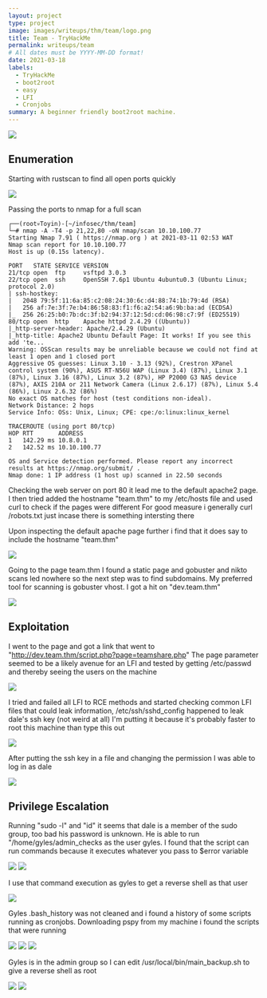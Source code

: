 ```yaml
---
layout: project
type: project
image: images/writeups/thm/team/logo.png
title: Team - TryHackMe
permalink: writeups/team
# All dates must be YYYY-MM-DD format!
date: 2021-03-18
labels:
  - TryHackMe
  - boot2root
  - easy
  - LFI
  - Cronjobs
summary: A beginner friendly boot2root machine.
---
```


<img class="ui image" src="{{ site.baseurl }}/images/writeups/thm/team/header.png">
<script src="https://www.tryhackme.com/badge/192700"></script>

## Enumeration

Starting with rustscan to find all open ports quickly

<img class="ui image" src="{{ site.baseurl }}/images/writeups/thm/team/1.png">

Passing the ports to nmap for a full scan

```
┌──(root💀Toyin)-[~/infosec/thm/team]
└─# nmap -A -T4 -p 21,22,80 -oN nmap/scan 10.10.100.77
Starting Nmap 7.91 ( https://nmap.org ) at 2021-03-11 02:53 WAT
Nmap scan report for 10.10.100.77
Host is up (0.15s latency).

PORT   STATE SERVICE VERSION
21/tcp open  ftp     vsftpd 3.0.3
22/tcp open  ssh     OpenSSH 7.6p1 Ubuntu 4ubuntu0.3 (Ubuntu Linux; protocol 2.0)
| ssh-hostkey:
|   2048 79:5f:11:6a:85:c2:08:24:30:6c:d4:88:74:1b:79:4d (RSA)
|   256 af:7e:3f:7e:b4:86:58:83:f1:f6:a2:54:a6:9b:ba:ad (ECDSA)
|_  256 26:25:b0:7b:dc:3f:b2:94:37:12:5d:cd:06:98:c7:9f (ED25519)
80/tcp open  http    Apache httpd 2.4.29 ((Ubuntu))
|_http-server-header: Apache/2.4.29 (Ubuntu)
|_http-title: Apache2 Ubuntu Default Page: It works! If you see this add 'te...
Warning: OSScan results may be unreliable because we could not find at least 1 open and 1 closed port
Aggressive OS guesses: Linux 3.10 - 3.13 (92%), Crestron XPanel control system (90%), ASUS RT-N56U WAP (Linux 3.4) (87%), Linux 3.1 (87%), Linux 3.16 (87%), Linux 3.2 (87%), HP P2000 G3 NAS device (87%), AXIS 210A or 211 Network Camera (Linux 2.6.17) (87%), Linux 5.4 (86%), Linux 2.6.32 (86%)
No exact OS matches for host (test conditions non-ideal).
Network Distance: 2 hops
Service Info: OSs: Unix, Linux; CPE: cpe:/o:linux:linux_kernel

TRACEROUTE (using port 80/tcp)
HOP RTT       ADDRESS
1   142.29 ms 10.8.0.1
2   142.52 ms 10.10.100.77

OS and Service detection performed. Please report any incorrect results at https://nmap.org/submit/ .
Nmap done: 1 IP address (1 host up) scanned in 22.50 seconds
```

Checking the web server on port 80 it lead me to the default apache2 page. I then tried added the hostname "team.thm" to my /etc/hosts file and used curl to check if the pages were different
For good measure i generally curl /robots.txt just incase there is something intersting there

Upon inspecting the default apache page further i find that it does say to include the hostname "team.thm"

<img class="ui image" src="{{ site.baseurl }}/images/writeups/thm/team/2.png">

Going to the page team.thm I found a static page and gobuster and nikto scans led nowhere so the next step was to find subdomains.
My preferred tool for scanning is gobuster vhost. I got a hit on "dev.team.thm"

<img class="ui image" src="{{ site.baseurl }}/images/writeups/thm/team/3.png">

## Exploitation

I went to the page and got a link that went to "http://dev.team.thm/script.php?page=teamshare.php"
The page parameter seemed to be a likely avenue for an LFI and tested by getting /etc/passwd and thereby seeing the users on the machine

<img class="ui image" src="{{ site.baseurl }}/images/writeups/thm/team/4.png">

I tried and failed all LFI to RCE methods and started checking common LFI files that could leak information, /etc/ssh/sshd_config happened to leak dale's ssh key (not weird at all)
I'm putting it because it's probably faster to root this machine than type this out

<img class="ui image" src="{{ site.baseurl }}/images/writeups/thm/team/5.png">

After putting the ssh key in a file and changing the permission I was able to log in as dale

<img class="ui image" src="{{ site.baseurl }}/images/writeups/thm/team/6.png">

## Privilege Escalation

Running "sudo -l" and "id" it seems that dale is a member of the sudo group, too bad his password is unknown. He is able to run "/home/gyles/admin_checks as the user gyles.
I found that the script can run commands because it executes whatever you pass to $error variable

<img class="ui image" src="{{ site.baseurl }}/images/writeups/thm/team/7.png">
<img class="ui image" src="{{ site.baseurl }}/images/writeups/thm/team/8.png">

I use that command execution as gyles to get a reverse shell as that user

<img class="ui image" src="{{ site.baseurl }}/images/writeups/thm/team/9.png">

Gyles .bash_history was not cleaned and i found a history of some scripts running as cronjobs. Downloading pspy from my machine i found the scripts that were running

<img class="ui image" src="{{ site.baseurl }}/images/writeups/thm/team/10.png">
<img class="ui image" src="{{ site.baseurl }}/images/writeups/thm/team/11.png">
<img class="ui image" src="{{ site.baseurl }}/images/writeups/thm/team/12.png">

Gyles is in the admin group so I can edit /usr/local/bin/main_backup.sh to give a reverse shell as root

<img class="ui image" src="{{ site.baseurl }}/images/writeups/thm/team/13.png">
<img class="ui image" src="{{ site.baseurl }}/images/writeups/thm/team/14.png">
